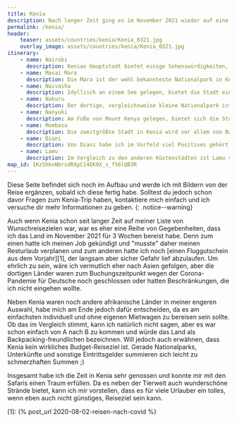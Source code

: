 ```yaml
---
title: Kenia
description: Nach langer Zeit ging es im November 2021 wieder auf eine Fernreise, Ziel war dieses Mal Kenia. Meine Route und Tipps rund um das ostafrikanische Land findest du hier. 
permalink: /kenia/
header:
    teaser: assets/countries/kenia/Kenia_0321.jpg
    overlay_image: assets/countries/kenia/Kenia_0321.jpg
itinerary:
    - name: Nairobi
      description: Kenias Hauptstadt bietet einige Sehenswürdigkeiten, kann aber auch sehr chaotisch sein. Vielen Berichten zum Trotz habe ich mich nie unsicher gefühlt und denke man sollte sich vor einem Besuch etwas über die Stadtteile schlaumachen.
    - name: Masai Mara
      description: Die Mara ist der wohl bekannteste Nationalpark in Kenia und bietet eine enorme Artenvielfalt. Sie ist idealer Ausgangspunkt für unvergessliche Wildtierbeobachtungen und kann ich jedem nur empfehlen. 
    - name: Naivasha
      description: Idyllisch an einem See gelegen, bietet die Stadt eine Vielzahl von Aktivitäten, sodass man hier leicht einige Tage verbringen kann. Auch wenn mein dortiges Hotel toll war, würde ich empfehlen außerhalb vom Ort zu nächtigen, um Näher an den Attraktionen zu sein. 
    - name: Nakuru
      description: Der dortige, vergleichsweise kleine Nationalpark ist für seine vielen Nashörner und Vögel bekannt. Das war auch der Grund, warum ich ihn besucht habe. Insgesamt würde ich sagen, dass man ihn besuchen kann, aber auch nicht unbedingt muss.
    - name: Nanyuki
      description: Am Fuße von Mount Kenya gelegen, bietet sich die Stadt als Ausgangspunkt für einige Touren an. Persönlich habe ich die Tage dort ruhiger verbracht, wer will, kann aber in einer 5 tägigen Tour den Berg besteigen oder umliegende Parks besuchen.
    - name: Mombasa
      description: Die zweitgrößte Stadt in Kenia wird vor allem von Badetouristen besucht, denn sie bietet einige schöne Strandabschnitte. Verkehrstechnisch fand ich sie einen ziemlichen Horror, denn neben unzähligen TukTuks gibt es teilweise nur einzelne Zufahrtsstraßen, die sehr voll sind.
    - name: Diani
      description: Von Diani habe ich im Vorfeld viel Positives gehört und viele schwärmten vom tollen Strand und ja, der Strand dort ist traumhaft, aber mit Hotel- und Strandurlaub werde ich einfach nicht warm :D Meine Zeit dort war dennoch sehr entspannt, wer also darauf steht, nur zu.
    - name: Lamu
      description: Im Vergleich zu den anderen Küstenstädten ist Lamu sehr muslimisch geprägt und beherbergt etliche Moscheen, sodass ich mich teilweise in den Nahen Osten versetzt gefühlt hatte. Abgesehen davon ist die Stadt ein Labyrinth von schmalen Gassen und überall trifft man auf Esel ;)
map_id: 1KzShknNbrsdRXpC14EK0X_z_f56lQB3R
---
```


Diese Seite befindet sich noch im Aufbau und werde ich mit Bildern von der Reise ergänzen, sobald ich diese fertig habe.
Solltest du jedoch schon davor Fragen zum Kenia-Trip haben, kontaktiere mich einfach und ich versuche dir mehr Informationen zu geben.
{: .notice--warning}

Auch wenn Kenia schon seit langer Zeit auf meiner Liste von Wunschreisezielen war, war es eher eine Reihe von Gegebenheiten, dass ich das Land im November 2021 für 3 Wochen bereist habe.
Denn zum einen hatte ich meinen Job gekündigt und "musste" daher meinen Resturlaub verplanen und zum anderen hatte ich noch [einen Fluggutschein aus dem Vorjahr][1], der langsam aber sicher Gefahr lief abzulaufen.
Um ehrlich zu sein, wäre ich vermutlich eher nach Asien gefolgen, aber die dortigen Länder waren zum Buchungszeitpunkt wegen der Corona-Pandemie für Deutsche noch geschlossen oder hatten Beschränkungen, die ich nicht eingehen wollte.

Neben Kenia waren noch andere afrikanische Länder in meiner engeren Auswahl, habe mich am Ende jedoch dafür entscheiden, da es am einfachsten individuell und ohne eigenen Mietwagen zu bereisen sein sollte.
Ob das im Vergleich stimmt, kann ich natürlich nicht sagen, aber es war schon einfach von A nach B zu kommen und würde das Land als Backpacking-freundlichen bezeichnen. 
Will jedoch auch erwähnen, dass Kenia kein wirkliches Budget-Reiseziel ist. Gerade Nationalparks, Unterkünfte und sonstige Eintrittsgelder summieren sich leicht zu schmerzhaften Summen ;)

Insgesamt habe ich die Zeit in Kenia sehr genossen und konnte mir mit den Safaris einen Traum erfüllen. 
Da es neben der Tierwelt auch wunderschöne Strände bietet, kann ich mir vorstellen, dass es für viele Urlauber ein tolles, wenn eben auch nicht günstiges, Reiseziel sein kann.

[1]: {% post_url 2020-08-02-reisen-nach-covid %}
